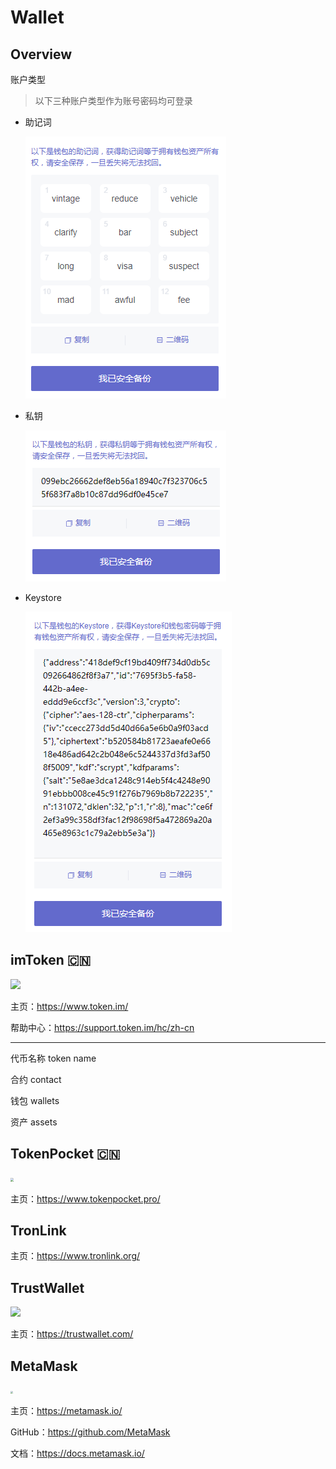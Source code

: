 # Wallet

## Overview

账户类型

> 以下三种账户类型作为账号密码均可登录

- 助记词

  ![](_images/wallet-account-mnemonic.png)

- 私钥

  ![](_images/wallet-account-private-key.png)

- Keystore

  ![](_images/wallet-account-keystore.png)

## imToken 🇨🇳

![](https://www.token.im/img/imTokenLogo.svg) 

主页：https://www.token.im/

帮助中心：https://support.token.im/hc/zh-cn

---

代币名称 token name

合约 contact

钱包 wallets

资产 assets



## TokenPocket 🇨🇳

<img src="https://www.tokenpocket.pro/_nuxt/img/logo.5c68e3f.png" style="zoom: 33%;" /> 

主页：https://www.tokenpocket.pro/



## TronLink

主页：https://www.tronlink.org/



## TrustWallet

![](https://trustwallet.com/assets/images/trust_logotype.svg) 

主页：https://trustwallet.com/



## MetaMask

<img src="https://europe1.discourse-cdn.com/metamask/original/1X/03d93bc7cf684df55e25168afbc7c4ef92d7ff61.png" style="zoom: 25%;" /> 

主页：https://metamask.io/

GitHub：https://github.com/MetaMask

文档：https://docs.metamask.io/
